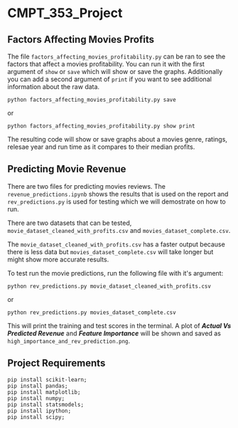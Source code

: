 # CMPT_353_Project

## Factors Affecting Movies Profits

The file `factors_affecting_movies_profitability.py` can be ran to see the factors that affect a movies profitability. You can run it with the first argument of `show` or `save` which will show or save the graphs. Additionally you can add a second argument of `print` if you want to see additional information about the raw data.
```
python factors_affecting_movies_profitability.py save
```
or
```
python factors_affecting_movies_profitability.py show print
```
The resulting code will show or save graphs about a movies genre, ratings, relesae year and run time as it compares to their median profits.

## Predicting Movie Revenue

There are two files for predicting movies reviews. The `revenue_predictions.ipynb` shows the results that is used on the report and `rev_predictions.py` is used for testing which we will demostrate on how to run.<br>

There are two datasets that can be tested, `movie_dataset_cleaned_with_profits.csv` and `movies_dataset_complete.csv`.<br>

The `movie_dataset_cleaned_with_profits.csv` has a faster output because there is less data but `movies_dataset_complete.csv` will take longer but might show more accurate results.

To test run the movie predictions, run the following file with it's argument:
```
python rev_predictions.py movie_dataset_cleaned_with_profits.csv
```

or

```
python rev_predictions.py movies_dataset_complete.csv
```

This will print the training and test scores in the terminal. A plot of <strong><i>Actual Vs Predicted Revenue</i></strong> and <strong><i>Feature Importance</i></strong> will be shown and saved as `high_importance_and_rev_prediction.png`. 

## Project Requirements

```
pip install scikit-learn;
pip install pandas;
pip install matplotlib;
pip install numpy;
pip install statsmodels;
pip install ipython;
pip install scipy;
```
